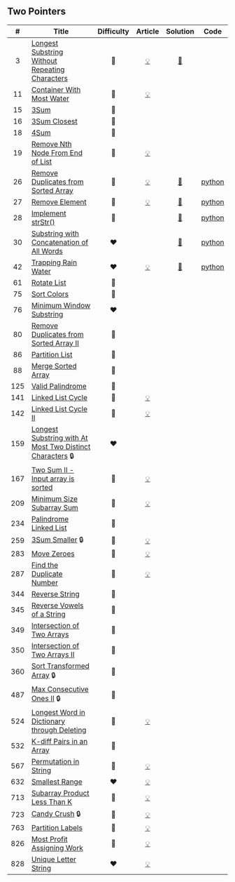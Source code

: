 
## Two Pointers

|#|Title|Difficulty|Article|Solution|Code|
|:---:|---|:---:|:---:|:---:|:---:|
|3|[Longest Substring Without Repeating Characters](https://leetcode.com/problems/longest-substring-without-repeating-characters) |🧡|[💡](https://leetcode.com/articles/longest-substring-without-repeating-characters)|[📜](.././solutions/3.%20Longest%20Substring%20Without%20Repeating%20Characters.md)||
|11|[Container With Most Water](https://leetcode.com/problems/container-with-most-water) |🧡|[💡](https://leetcode.com/articles/container-most-water)|||
|15|[3Sum](https://leetcode.com/problems/3sum) |🧡||||
|16|[3Sum Closest](https://leetcode.com/problems/3sum-closest) |🧡||||
|18|[4Sum](https://leetcode.com/problems/4sum) |🧡||||
|19|[Remove Nth Node From End of List](https://leetcode.com/problems/remove-nth-node-from-end-of-list) |🧡|[💡](https://leetcode.com/articles/remove-nth-node-end-list)|||
|26|[Remove Duplicates from Sorted Array](https://leetcode.com/problems/remove-duplicates-from-sorted-array) |💚|[💡](https://leetcode.com/articles/remove-duplicates-sorted-array)|[📜](.././solutions/26.%20Remove%20Duplicates%20from%20Sorted%20Array.md)|[python](.././python/26.%20Remove%20Duplicates%20from%20Sorted%20Array.py)|
|27|[Remove Element](https://leetcode.com/problems/remove-element) |💚|[💡](https://leetcode.com/articles/remove-element)|[📜](.././solutions/27.%20Remove%20Element.md)|[python](.././python/27.%20Remove%20Element.py)|
|28|[Implement strStr()](https://leetcode.com/problems/implement-strstr) |💚||[📜](.././solutions/28.%20Implement%20strStr%28%29.md)|[python](.././python/28.%20Implement%20strStr%28%29.py)|
|30|[Substring with Concatenation of All Words](https://leetcode.com/problems/substring-with-concatenation-of-all-words) |❤️||[📜](.././solutions/30.%20Substring%20with%20Concatenation%20of%20All%20Words.md)|[python](.././python/30.%20Substring%20with%20Concatenation%20of%20All%20Words.py)|
|42|[Trapping Rain Water](https://leetcode.com/problems/trapping-rain-water) |❤️|[💡](https://leetcode.com/articles/trapping-rain-water)|[📜](.././solutions/42.%20Trapping%20Rain%20Water.md)|[python](.././python/42.%20Trapping%20Rain%20Water.py)|
|61|[Rotate List](https://leetcode.com/problems/rotate-list) |🧡||||
|75|[Sort Colors](https://leetcode.com/problems/sort-colors) |🧡||||
|76|[Minimum Window Substring](https://leetcode.com/problems/minimum-window-substring) |❤️||||
|80|[Remove Duplicates from Sorted Array II](https://leetcode.com/problems/remove-duplicates-from-sorted-array-ii) |🧡||||
|86|[Partition List](https://leetcode.com/problems/partition-list) |🧡||||
|88|[Merge Sorted Array](https://leetcode.com/problems/merge-sorted-array) |💚||||
|125|[Valid Palindrome](https://leetcode.com/problems/valid-palindrome) |💚||||
|141|[Linked List Cycle](https://leetcode.com/problems/linked-list-cycle) |💚|[💡](https://leetcode.com/articles/linked-list-cycle)|||
|142|[Linked List Cycle II](https://leetcode.com/problems/linked-list-cycle-ii) |🧡|[💡](https://leetcode.com/articles/linked-list-cycle-ii)|||
|159|[Longest Substring with At Most Two Distinct Characters](https://leetcode.com/problems/longest-substring-with-at-most-two-distinct-characters) 🔒|❤️||||
|167|[Two Sum II - Input array is sorted](https://leetcode.com/problems/two-sum-ii-input-array-is-sorted) |💚|[💡](https://leetcode.com/articles/two-sum-ii-input-array-sorted)|||
|209|[Minimum Size Subarray Sum](https://leetcode.com/problems/minimum-size-subarray-sum) |🧡|[💡](https://leetcode.com/articles/minimum-size-subarray-sum)|||
|234|[Palindrome Linked List](https://leetcode.com/problems/palindrome-linked-list) |💚||||
|259|[3Sum Smaller](https://leetcode.com/problems/3sum-smaller) 🔒|🧡|[💡](https://leetcode.com/articles/3sum-smaller)|||
|283|[Move Zeroes](https://leetcode.com/problems/move-zeroes) |💚|[💡](https://leetcode.com/articles/move-zeroes)|||
|287|[Find the Duplicate Number](https://leetcode.com/problems/find-the-duplicate-number) |🧡|[💡](https://leetcode.com/articles/find-the-duplicate-number)|||
|344|[Reverse String](https://leetcode.com/problems/reverse-string) |💚||||
|345|[Reverse Vowels of a String](https://leetcode.com/problems/reverse-vowels-of-a-string) |💚||||
|349|[Intersection of Two Arrays](https://leetcode.com/problems/intersection-of-two-arrays) |💚||||
|350|[Intersection of Two Arrays II](https://leetcode.com/problems/intersection-of-two-arrays-ii) |💚||||
|360|[Sort Transformed Array](https://leetcode.com/problems/sort-transformed-array) 🔒|🧡||||
|487|[Max Consecutive Ones II](https://leetcode.com/problems/max-consecutive-ones-ii) 🔒|🧡||||
|524|[Longest Word in Dictionary through Deleting](https://leetcode.com/problems/longest-word-in-dictionary-through-deleting) |🧡|[💡](https://leetcode.com/articles/longest-word-in-dictionary-through-deletion)|||
|532|[K-diff Pairs in an Array](https://leetcode.com/problems/k-diff-pairs-in-an-array) |💚||||
|567|[Permutation in String](https://leetcode.com/problems/permutation-in-string) |🧡|[💡](https://leetcode.com/articles/short-permutation-in-a-long-string)|||
|632|[Smallest Range](https://leetcode.com/problems/smallest-range) |❤️|[💡](https://leetcode.com/articles/smallest-range)|||
|713|[Subarray Product Less Than K](https://leetcode.com/problems/subarray-product-less-than-k) |🧡|[💡](https://leetcode.com/articles/subarray-product-less-than-k)|||
|723|[Candy Crush](https://leetcode.com/problems/candy-crush) 🔒|🧡|[💡](https://leetcode.com/articles/candy-crush)|||
|763|[Partition Labels](https://leetcode.com/problems/partition-labels) |🧡|[💡](https://leetcode.com/articles/partition-labels)|||
|826|[Most Profit Assigning Work](https://leetcode.com/problems/most-profit-assigning-work) |🧡|[💡](https://leetcode.com/articles/most-profit-assigning-work)|||
|828|[Unique Letter String](https://leetcode.com/problems/unique-letter-string) |❤️|[💡](https://leetcode.com/articles/unique-letter-string)|||